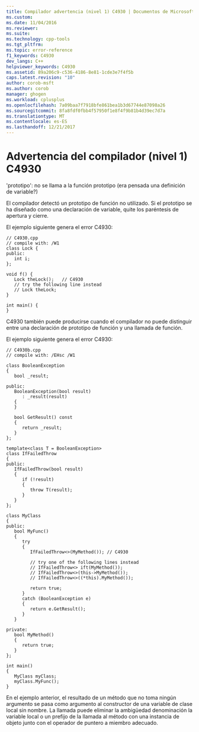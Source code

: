 ```yaml
---
title: Compilador advertencia (nivel 1) C4930 | Documentos de Microsoft
ms.custom: 
ms.date: 11/04/2016
ms.reviewer: 
ms.suite: 
ms.technology: cpp-tools
ms.tgt_pltfrm: 
ms.topic: error-reference
f1_keywords: C4930
dev_langs: C++
helpviewer_keywords: C4930
ms.assetid: 89a206c9-c536-4186-8e81-1cde3e7f4f5b
caps.latest.revision: "10"
author: corob-msft
ms.author: corob
manager: ghogen
ms.workload: cplusplus
ms.openlocfilehash: 7a09baa7f7918bfe861bea1b3d67744e87098a26
ms.sourcegitcommit: 8fa8fdf0fbb4f57950f1e8f4f9b81b4d39ec7d7a
ms.translationtype: MT
ms.contentlocale: es-ES
ms.lasthandoff: 12/21/2017
---
```

# <a name="compiler-warning-level-1-c4930"></a>Advertencia del compilador (nivel 1) C4930
'prototipo': no se llama a la función prototipo (era pensada una definición de variable?)  
  
 El compilador detectó un prototipo de función no utilizado. Si el prototipo se ha diseñado como una declaración de variable, quite los paréntesis de apertura y cierre.  
  
 El ejemplo siguiente genera el error C4930:  
  
```  
// C4930.cpp  
// compile with: /W1  
class Lock {  
public:  
   int i;  
};  
  
void f() {  
   Lock theLock();   // C4930  
   // try the following line instead  
   // Lock theLock;  
}  
  
int main() {  
}  
```  
  
 C4930 también puede producirse cuando el compilador no puede distinguir entre una declaración de prototipo de función y una llamada de función.  
  
 El ejemplo siguiente genera el error C4930:  
  
```  
// C4930b.cpp  
// compile with: /EHsc /W1  
  
class BooleanException  
{  
   bool _result;  
  
public:  
   BooleanException(bool result)  
      : _result(result)  
   {  
   }  
  
   bool GetResult() const  
   {  
      return _result;  
   }  
};  
  
template<class T = BooleanException>  
class IfFailedThrow  
{  
public:  
   IfFailedThrow(bool result)  
   {  
      if (!result)  
      {  
         throw T(result);  
      }  
   }  
};  
  
class MyClass  
{  
public:  
   bool MyFunc()  
   {  
      try  
      {  
         IfFailedThrow<>(MyMethod()); // C4930  
  
         // try one of the following lines instead  
         // IfFailedThrow<> ift(MyMethod());  
         // IfFailedThrow<>(this->MyMethod());  
         // IfFailedThrow<>((*this).MyMethod());  
  
         return true;  
      }  
      catch (BooleanException e)  
      {  
         return e.GetResult();  
      }  
   }  
  
private:  
   bool MyMethod()  
   {  
      return true;  
   }  
};  
  
int main()  
{  
   MyClass myClass;  
   myClass.MyFunc();  
}  
```  
  
 En el ejemplo anterior, el resultado de un método que no toma ningún argumento se pasa como argumento al constructor de una variable de clase local sin nombre. La llamada puede eliminar la ambigüedad denominación la variable local o un prefijo de la llamada al método con una instancia de objeto junto con el operador de puntero a miembro adecuado.